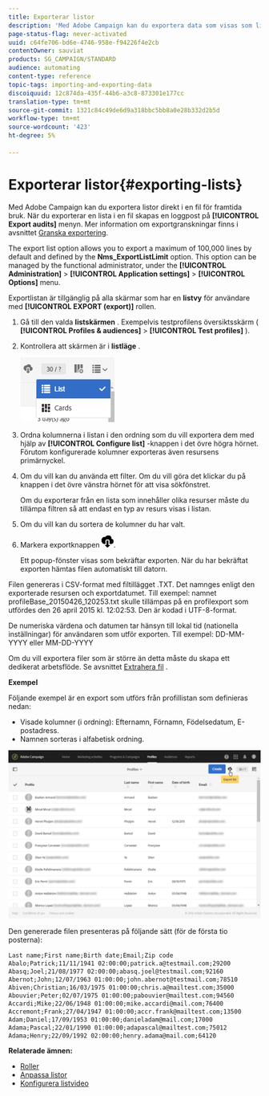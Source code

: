 ```yaml
---
title: Exporterar listor
description: 'Med Adobe Campaign kan du exportera data som visas som listor från en översiktsskärm direkt i en fil för framtida bruk. '
page-status-flag: never-activated
uuid: c64fe706-bd6e-4746-958e-f94226f4e2cb
contentOwner: sauviat
products: SG_CAMPAIGN/STANDARD
audience: automating
content-type: reference
topic-tags: importing-and-exporting-data
discoiquuid: 12c874da-435f-44b6-a3c8-873301e177cc
translation-type: tm+mt
source-git-commit: 1321c84c49de6d9a318bbc5bb8a0e28b332d2b5d
workflow-type: tm+mt
source-wordcount: '423'
ht-degree: 5%

---
```



# Exporterar listor{#exporting-lists}

Med Adobe Campaign kan du exportera listor direkt i en fil för framtida bruk. När du exporterar en lista i en fil skapas en loggpost på **[!UICONTROL Export audits]** menyn. Mer information om exportgranskningar finns i avsnittet [Granska exportering](../../administration/using/auditing-export-logs.md).

The export list option allows you to export a maximum of 100,000 lines by default and defined by the **Nms_ExportListLimit** option. This option can be managed by the functional administrator, under the **[!UICONTROL Administration]** > **[!UICONTROL Application settings]** > **[!UICONTROL Options]** menu.

Exportlistan är tillgänglig på alla skärmar som har en **listvy** för användare med **[!UICONTROL EXPORT (export)]** rollen.

1. Gå till den valda **listskärmen** . Exempelvis testprofilens översiktsskärm ( **[!UICONTROL Profiles & audiences]** > **[!UICONTROL Test profiles]** ).
1. Kontrollera att skärmen är i **listläge** .

   ![](assets/export_list_mode_switch.png)

1. Ordna kolumnerna i listan i den ordning som du vill exportera dem med hjälp av **[!UICONTROL Configure list]** -knappen i det övre högra hörnet. Förutom konfigurerade kolumner exporteras även resursens primärnyckel.
1. Om du vill kan du använda ett filter. Om du vill göra det klickar du på knappen i det övre vänstra hörnet för att visa sökfönstret.

   Om du exporterar från en lista som innehåller olika resurser måste du tillämpa filtren så att endast en typ av resurs visas i listan.

1. Om du vill kan du sortera de kolumner du har valt.
1. Markera exportknappen ![](assets/exportlistbutton.png).

   Ett popup-fönster visas som bekräftar exporten. När du har bekräftat exporten hämtas filen automatiskt till datorn.

Filen genereras i CSV-format med filtillägget .TXT. Det namnges enligt den exporterade resursen och exportdatumet. Till exempel: namnet profileBase_20150426_120253.txt skulle tillämpas på en profilexport som utfördes den 26 april 2015 kl. 12:02:53. Den är kodad i UTF-8-format.

De numeriska värdena och datumen tar hänsyn till lokal tid (nationella inställningar) för användaren som utför exporten. Till exempel: DD-MM-YYYY eller MM-DD-YYYY

Om du vill exportera filer som är större än detta måste du skapa ett dedikerat arbetsflöde. Se avsnittet [Extrahera fil](../../automating/using/extract-file.md) .

**Exempel**

Följande exempel är en export som utförs från profillistan som definieras nedan:

* Visade kolumner (i ordning): Efternamn, Förnamn, Födelsedatum, E-postadress.
* Namnen sorteras i alfabetisk ordning.

![](assets/export_list_example1.png)

Den genererade filen presenteras på följande sätt (för de första tio posterna):

```
Last name;First name;Birth date;Email;Zip code
Abalo;Patrick;11/11/1941 02:00:00;patrick.a@testmail.com;29200
Abasq;Joel;21/08/1977 02:00:00;abasq.joel@testmail.com;92160
Abernot;John;12/07/1963 01:00:00;john.abernot@testmail.com;78510
Abiven;Christian;16/03/1975 01:00:00;chris.a@mailtest.com;35000
Abouvier;Peter;02/07/1975 01:00:00;pabouvier@mailtest.com;94560
Accardi;Mike;22/06/1948 01:00:00;mike.accardi@mail.com;76400
Accremont;Frank;27/04/1947 01:00:00;accr.frank@mailtest.com;13500
Adam;Daniel;17/09/1953 01:00:00;danieladam@mail.com;17000
Adama;Pascal;22/01/1990 01:00:00;adapascal@mailtest.com;75012
Adama;Henry;22/09/1992 02:00:00;henry.adama@mail.com;64120
```

**Relaterade ämnen:**

* [Roller](../../administration/using/list-of-roles.md)
* [Anpassa listor](../../start/using/customizing-lists.md)
* [Konfigurera listvideo](https://docs.adobe.com/content/help/en/campaign-learn/campaign-standard-tutorials/getting-started/configure-a-list.html)
